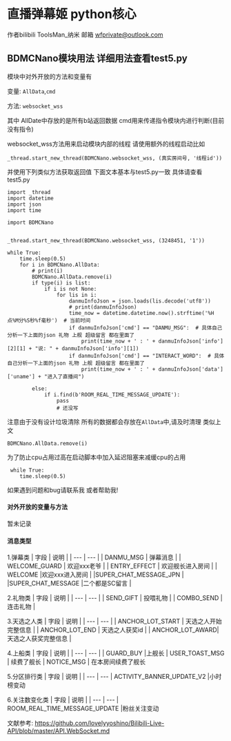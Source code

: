 # 直播弹幕姬 python核心

作者bilibili ToolsMan_纳米
邮箱 wfprivate@outlook.com


## BDMCNano模块用法 详细用法查看test5.py

模块中对外开放的方法和变量有

   变量: `AllData`,`cmd`
   
   方法: `websocket_wss` 
   
其中 AllDate中存放的是所有b站返回数据 cmd用来传递指令模块内进行判断(目前没有指令)

websocket_wss方法用来启动模块内部的线程 请使用额外的线程启动比如

    _thread.start_new_thread(BDMCNano.websocket_wss, (真实房间号, '线程id'))

并使用下列类似方法获取返回值 下面文本基本与test5.py一致 具体请查看test5.py
    
    import _thread
    import datetime
    import json
    import time
    
    import BDMCNano
    
    
    _thread.start_new_thread(BDMCNano.websocket_wss, (3248451, '1'))
    
    while True:
        time.sleep(0.5)
        for i in BDMCNano.AllData:
            # print(i)
            BDMCNano.AllData.remove(i)
            if type(i) is list:
                if i is not None:
                    for lis in i:
                        danmuInfoJson = json.loads(lis.decode('utf8'))
                        # print(danmuInfoJson)
                        time_now = datetime.datetime.now().strftime('%H点%M分%S秒%f毫秒')  # 当前时间
                        if danmuInfoJson['cmd'] == "DANMU_MSG":  # 具体自己分析一下上面的json 礼物 上舰 超级留言 都在里面了
                            print(time_now + ' : ' + danmuInfoJson['info'][2][1] + "说: " + danmuInfoJson['info'][1])
                        if danmuInfoJson['cmd'] == "INTERACT_WORD":  # 具体自己分析一下上面的json 礼物 上舰 超级留言 都在里面了
                            print(time_now + ' : ' + danmuInfoJson['data']['uname'] + "进入了直播间")
    
            else:
                if i.find(b'ROOM_REAL_TIME_MESSAGE_UPDATE'):
                    pass
                    # 还没写




注意由于没有设计垃圾清除 所有的数据都会存放在`AllData`中,请及时清理 类似上文

    BDMCNano.AllData.remove(i)
    
为了防止cpu占用过高在启动脚本中加入延迟阻塞来减缓cpu的占用

     while True:
        time.sleep(0.5)

如果遇到问题和bug请联系我 或者帮助我!

#### 对外开放的变量与方法
暂未记录


#### 消息类型
1.弹幕类
| 字段 | 说明 |
| --- | --- |
| DANMU_MSG | 弹幕消息 |
| WELCOME_GUARD | 欢迎xxx老爷 |
| ENTRY_EFFECT | 欢迎舰长进入房间 |
| WELCOME |欢迎xxx进入房间 |
|SUPER_CHAT_MESSAGE_JPN | 
|SUPER_CHAT_MESSAGE |二个都是SC留言 |


2.礼物类
| 字段 | 说明 |
| --- | --- |
| SEND_GIFT | 投喂礼物 |
| COMBO_SEND | 连击礼物 |


3.天选之人类
| 字段 | 说明 |
| --- | --- |
| ANCHOR_LOT_START | 天选之人开始完整信息 |
| ANCHOR_LOT_END | 天选之人获奖id |
| ANCHOR_LOT_AWARD| 天选之人获奖完整信息 |


4.上船类
| 字段 | 说明 |
| --- | --- |
| GUARD_BUY   |上舰长
| USER_TOAST_MSG | 续费了舰长
| NOTICE_MSG | 在本房间续费了舰长


5.分区排行类
| 字段 | 说明 |
| --- | --- |
ACTIVITY_BANNER_UPDATE_V2 |小时榜变动


6.关注数变化类
| 字段 | 说明 |
| --- | --- |
ROOM_REAL_TIME_MESSAGE_UPDATE |粉丝关注变动

文献参考: 
        https://github.com/lovelyyoshino/Bilibili-Live-API/blob/master/API.WebSocket.md